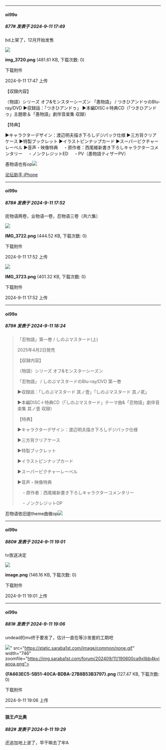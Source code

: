 ﻿
*****

####  oi99o  
##### 877#       发表于 2024-9-11 17:49

bd上架了，12月开始发售

<img src="https://img.saraba1st.com/forum/202409/11/174754aixzol8oaa8h4k8l.png" referrerpolicy="no-referrer">

<strong>img_3720.png</strong> (481.61 KB, 下载次数: 0)

下载附件

2024-9-11 17:47 上传

【収録内容】

〈物語〉シリーズ オフ&amp;モンスターシーズン
「愚物語」 / つきひアンドゥのBlu-ray/DVD
▶収録話：「つきひアンドゥ」
▶本編DISC＋特典CD（「つきひアンドゥ」主題歌＆「愚物語」劇伴音楽集 収録）

【特典】

▶キャラクターデザイン：渡辺明夫描き下ろしデジパック仕様
▶三方背クリアケース
▶特製ブックレット
▶イラストピンナップカード
▶スーパーピクチャーレーベル
▶音声・映像特典
　・原作者：西尾維新書き下ろしキャラクターコメンタリー
　・ノンクレジットED
　・PV（愚物語ティザーPV）

愚物语也有op<img src="https://static.saraba1st.com/image/smiley/face2017/037.png" referrerpolicy="no-referrer">

[论坛助手,iPhone](https://bbs.saraba1st.com/2b/forum.php?mod=viewthread&amp;tid=2029836)


*****

####  oi99o  
##### 878#       发表于 2024-9-11 17:52

抚物语两卷，业物语一卷，忍物语三卷（共六集）

<img src="https://img.saraba1st.com/forum/202409/11/175202yhporchlklwl8rov.png" referrerpolicy="no-referrer">

<strong>IMG_3722.png</strong> (444.52 KB, 下载次数: 0)

下载附件

2024-9-11 17:52 上传

<img src="https://img.saraba1st.com/forum/202409/11/175202w8kocgm2yusha8hy.png" referrerpolicy="no-referrer">

<strong>IMG_3723.png</strong> (401.32 KB, 下载次数: 0)

下载附件

2024-9-11 17:52 上传


*****

####  oi99o  
##### 879#       发表于 2024-9-11 18:24

<blockquote>「忍物語」第一巻 / しのぶマスタード(上)

2025年4月2日発売

【収録内容】

〈物語〉シリーズ オフ&amp;モンスターシーズン

「忍物語」 / しのぶマスタードのBlu-ray/DVD 第一巻

▶収録話：「しのぶマスタード 其ノ壹」「しのぶマスタード 其ノ貮」

▶本編DISC＋特典CD（「しのぶマスタード」テーマ曲&amp;「忍物語」劇伴音楽集 其ノ壹 収録）

【特典】

▶キャラクターデザイン：渡辺明夫描き下ろしデジパック仕様

▶三方背クリアケース

▶特製ブックレット

▶イラストピンナップカード

▶スーパーピクチャーレーベル

▶音声・映像特典

　・原作者：西尾維新書き下ろしキャラクターコメンタリー

　・ノンクレジットOP</blockquote>
忍物语依旧是theme曲做op<img src="https://static.saraba1st.com/image/smiley/face2017/037.png" referrerpolicy="no-referrer">


*****

####  oi99o  
##### 880#       发表于 2024-9-11 19:01

tv放送决定

<img src="https://img.saraba1st.com/forum/202409/11/190123x3t13qkvzmn3hkhk.png" referrerpolicy="no-referrer">

<strong>image.png</strong> (146.16 KB, 下载次数: 0)

下载附件

2024-9-11 19:01 上传


*****

####  oi99o  
##### 881#       发表于 2024-9-11 19:06

undead的mv终于要发了，估计一直在等沙发套的工期吧

<img src="https://img.saraba1st.com/forum/202409/11/190600ca9xllbb4kyiaooa.png" referrerpolicy="no-referrer">" src="https://static.saraba1st.com/image/common/none.gif" width="746" zoomfile="https://img.saraba1st.com/forum/202409/11/190600ca9xllbb4kyiaooa.png">

<strong>{FA663EC5-5B51-40CA-BDBA-27B8B53B3797}.png</strong> (127.47 KB, 下载次数: 0)

下载附件

2024-9-11 19:06 上传


*****

####  狼王卢比奥  
##### 882#       发表于 2024-9-11 19:29

还追加地上波了，早干嘛去了牢A

